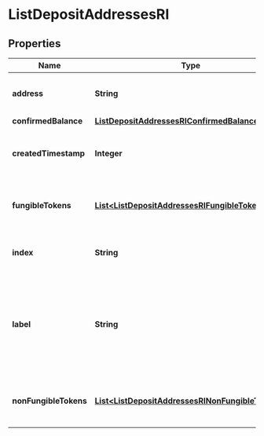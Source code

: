 

# ListDepositAddressesRI


## Properties

Name | Type | Description | Notes
------------ | ------------- | ------------- | -------------
**address** | **String** | Specifies the specific address&#39;s unique string value. | 
**confirmedBalance** | [**ListDepositAddressesRIConfirmedBalance**](ListDepositAddressesRIConfirmedBalance.md) |  | 
**createdTimestamp** | **Integer** | Defines the specific UNIX time when the deposit address was created. | 
**fungibleTokens** | [**List&lt;ListDepositAddressesRIFungibleTokens&gt;**](ListDepositAddressesRIFungibleTokens.md) | Represents fungible tokens&#39;es detailed information | 
**index** | **String** | Represents the index of the address in the wallet. | 
**label** | **String** | Represents a custom tag that customers can set up for their Wallets and addresses. E.g. custom label named \&quot;Special addresses\&quot;. | 
**nonFungibleTokens** | [**List&lt;ListDepositAddressesRINonFungibleTokens&gt;**](ListDepositAddressesRINonFungibleTokens.md) | Represents non-fungible tokens&#39;es detailed information. | 



